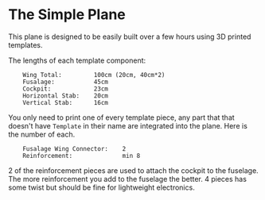 # The Simple Plane

This plane is designed to be easily built over a few hours using 3D printed templates.

The lengths of each template component:

```
    Wing Total:         100cm (20cm, 40cm*2)
    Fusalage:           45cm
    Cockpit:            23cm
    Horizontal Stab:    20cm
    Vertical Stab:      16cm
```

You only need to print one of every template piece, any part that that doesn't have `Template` in their name are integrated into the plane. Here is the number of each.

```
    Fusalage Wing Connector:    2
    Reinforcement:              min 8
```
2 of the reinforcement pieces are used to attach the cockpit to the fuselage. The more reinforcement you add to the fuselage the better. 4 pieces has some twist but should be fine for lightweight electronics.
